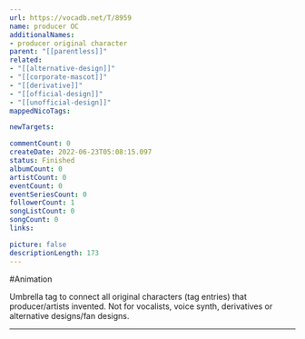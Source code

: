```yaml
---
url: https://vocadb.net/T/8959
name: producer OC
additionalNames: 
- producer original character
parent: "[[parentless]]"
related:
- "[[alternative-design]]"
- "[[corporate-mascot]]"
- "[[derivative]]"
- "[[official-design]]"
- "[[unofficial-design]]"
mappedNicoTags:

newTargets:

commentCount: 0
createDate: 2022-06-23T05:08:15.097
status: Finished
albumCount: 0
artistCount: 0
eventCount: 0
eventSeriesCount: 0
followerCount: 1
songListCount: 0
songCount: 0
links: 

picture: false
descriptionLength: 173
---
```


#Animation

Umbrella tag to connect all original characters (tag entries) that producer/artists invented. Not for vocalists, voice synth, derivatives or alternative designs/fan designs.

---

